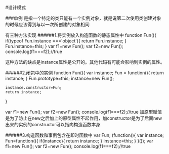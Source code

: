 #设计模式

###单例
是指一个特定的类只能有一个实例对象，就是说第二次使用类创建对象的时候应该得到与以一次所创建的对象相同

有三种方法实现
######1.将实例放入构造函数的静态属性中
function Fun(){
    if(typeof Fun.instance ==='object'){
      return Fun.instance;
    }
    Fun.instance=this;
  }
  var f1=new Fun();
  var f2=new Fun();
  console.log(f1===f2);//true
  
这种方法的缺点是instance属性是公开的。其他代码有可能会影响到实例的属性。

######2.闭包中的实例
  function Fun(){
    var instance;
    Fun = function(){
      return instance;
    }
    Fun.prototype=this;
    instance=new Fun();
    
    instance.constructor=Fun;
    return instance;
  }

  var f1=new Fun();
  var f2=new Fun();
  console.log(f1===f2);//true
加原型赋值是为了防止在new之后加上的原型属性不起作用，加constructor是为了后面new出来的实例的constructor可以指向构造函数本身

######3.构造函数和事例包含在即时函数中
var Fun;
(function(){
  var instance;
  Fun=function(){
    if(instance){
      return instance;
    }
    instance=this;
  }
}());
var f1=new Fun();
var f2=new Fun();
console.log(f1===f2);//true
